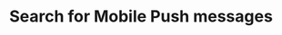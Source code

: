 ---
title: Search for Mobile Push messages
excerpt: >-
  The method is used to search for Mobile Push messages using a part of name or
  a tag.
   By default, a rate limit of 500 requests per hour applies <br/>The method returns a maximum of 500 messages per request. <br/>The <b>TotalCount</b> header contains the number of messages returned by the query
api:
  file: yespo.json
  operationId: searchMobPushMessages
hidden: false
---